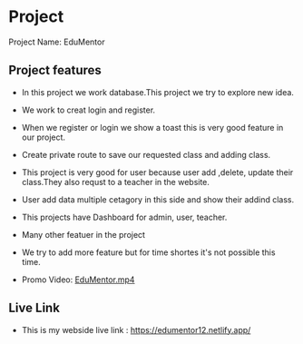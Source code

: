 
# Project
Project Name: EduMentor



## Project features

* In this project we work database.This project we try to explore new idea.

* We work to creat login and register.

* When we register or login we show a toast this is very good feature in our project.

* Create private route to save our requested class and adding class.

* This project is very good for user because user add ,delete, update their class.They also requst to a teacher in the website.

* User add data multiple cetagory in this side and show their addind class.

* This projects have Dashboard for admin, user, teacher.

* Many other featuer in the project

* We try to add more feature but for time shortes it's not possible this time.
  
* Promo Video: [EduMentor.mp4](https://github.com/user-attachments/files/20301977/Copy.of.AI_Lab_7.mp4)

## Live Link

* This is my webside live link : https://edumentor12.netlify.app/
